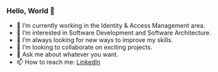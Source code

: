 ### Hello, World 👋

- 🔭 I’m currently working in the Identity & Access Management area.
- 👀 I’m interested in Software Development and Software Architecture.
- 🌱 I’m always looking for new ways to improve my skills.
- 💞 I’m looking to collaborate on exciting projects.
- 💬 Ask me about whatever you want.
- 📫 How to reach me: [LinkedIn](https://www.linkedin.com/in/antoniodfg)
